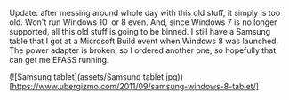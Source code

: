 
Update: after messing around whole day with this old stuff, it simply is too old. Won't run Windows 10, or 8 even. And, since Windows 7 is no longer supported, all this old stuff is going to be binned. I still have a Samsung table that I got at a Microsoft Build event when Windows 8 was launched. The power adapter is broken, so I ordered another one, so hopefully that can get me EFASS running.

(![Samsung tablet](assets/Samsung tablet.jpg))[https://www.ubergizmo.com/2011/09/samsung-windows-8-tablet/]